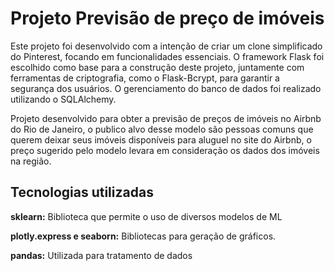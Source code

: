 # Projeto Previsão de preço de imóveis

Este projeto foi desenvolvido com a intenção de criar um clone simplificado do Pinterest, focando em funcionalidades essenciais. O framework Flask foi escolhido como base para a construção deste projeto, juntamente com ferramentas de criptografia, como o Flask-Bcrypt, para garantir a segurança dos usuários. O gerenciamento do banco de dados foi realizado utilizando o SQLAlchemy.

Projeto desenvolvido para obter a previsão de preços de imóveis no Airbnb do Rio de Janeiro, o publico alvo desse modelo são pessoas comuns que querem deixar seus imóveis disponíveis para aluguel no site do Airbnb, o preço sugerido pelo modelo levara em consideração os dados dos imóveis na região.


## Tecnologias utilizadas

**sklearn:** Biblioteca que permite o uso de diversos modelos de ML

**plotly.express e seaborn:** Bibliotecas para geração de gráficos.

**pandas:** Utilizada para tratamento de dados
